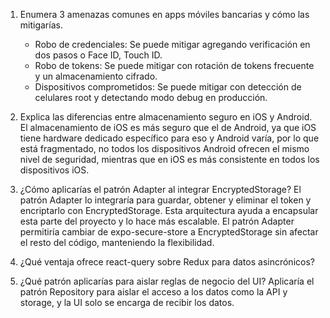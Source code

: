 1. Enumera 3 amenazas comunes en apps móviles bancarias y cómo las mitigarías.
   - Robo de credenciales: Se puede mitigar agregando verificación en dos pasos o Face ID, Touch ID.
   - Robo de tokens: Se puede mitigar con rotación de tokens frecuente y un almacenamiento cifrado.
   - Dispositivos comprometidos: Se puede mitigar con detección de celulares root y detectando modo debug en producción.

2. Explica las diferencias entre almacenamiento seguro en iOS y Android.
   El almacenamiento de iOS es más seguro que el de Android, ya que iOS tiene hardware dedicado específico para eso y Android varía, por lo que está fragmentado, no todos los dispositivos Android ofrecen el mismo nivel de seguridad, mientras que en iOS es más consistente en todos los dispositivos iOS.

3. ¿Cómo aplicarías el patrón Adapter al integrar EncryptedStorage?
   El patrón Adapter lo integraría para guardar, obtener y eliminar el token y encriptarlo con EncryptedStorage. Esta arquitectura ayuda a encapsular esta parte del proyecto y lo hace más escalable. El patrón Adapter permitiría cambiar de expo-secure-store a EncryptedStorage sin afectar el resto del código, manteniendo la flexibilidad.

4. ¿Qué ventaja ofrece react-query sobre Redux para datos asincrónicos?

5. ¿Qué patrón aplicarías para aislar reglas de negocio del UI?
   Aplicaría el patrón Repository para aislar el acceso a los datos como la API y storage, y la UI solo se encarga de recibir los datos.
